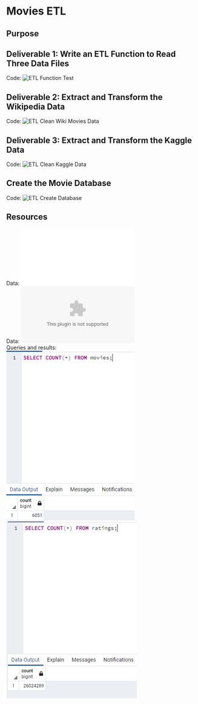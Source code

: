 # Movies ETL
## Purpose

## Deliverable 1: Write an ETL Function to Read Three Data Files
Code: ![ETL Function Test](ETL_function_test.ipynb)
## Deliverable 2: Extract and Transform the Wikipedia Data
Code: ![ETL Clean Wiki Movies Data](ETL_clean_wiki_movies.ipynb)
## Deliverable 3: Extract and Transform the Kaggle Data
Code: ![ETL Clean Kaggle Data](ETL_clean_kaggle_data.ipynb)
## Create the Movie Database
Code: ![ETL Create Database](ETL_create_database.ipynb)
## Resources
Data: ![Wikipedia Movies Data](wikipedia-movies.json)\
Data: ![Movies Metadata](movies_metadata.csv)\
Queries and results:\
![Movies Query](Resources/movies_query.PNG)\
![Ratings Query](Resources/ratings_query.PNG)
